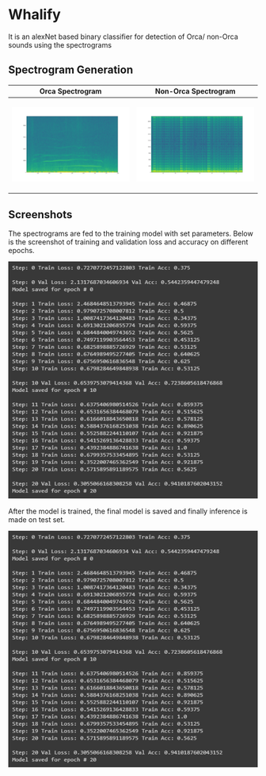 # Whalify
It is an alexNet based binary classifier for detection of Orca/ non-Orca sounds using the spectrograms

## Spectrogram Generation
Orca Spectrogram    |  Non-Orca Spectrogram       
:-------------------------:|:-------------------------:
&nbsp;&nbsp;&nbsp;&nbsp;&nbsp;&nbsp;![Whalify](dataset/test/1.png?raw=true "Whalify") &nbsp;&nbsp;&nbsp;&nbsp;|&nbsp;&nbsp;&nbsp;![Whalify](dataset/test/3.png?raw=true "Whalify")&nbsp;&nbsp;&nbsp;&nbsp;&nbsp;&nbsp;&nbsp;&nbsp;

## Screenshots

The spectrograms are fed to the training model with set parameters. Below is the screenshot of training and validation loss and accuracy on different epochs.

![Training](screenshots/train.png?raw=true "train")

After the model is trained, the final model is saved and finally inference is made on test set.

![Testing](screenshots/train.png?raw=true "test")
